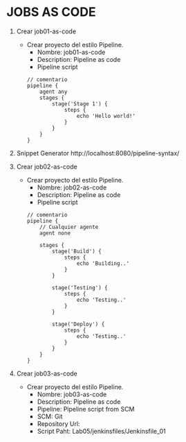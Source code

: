 # JOBS AS CODE

1. Crear job01-as-code
    * Crear proyecto del estilo Pipeline.
        * Nombre: job01-as-code
        * Description: Pipeline as code
        * Pipeline script
        ```dsl
        // comentario
        pipeline {
            agent any 
            stages {
                stage('Stage 1') {
                    steps {
                        echo 'Hello world!' 
                    }
                }
            }
        }
        ```

1. Snippet Generator
http://localhost:8080/pipeline-syntax/

1. Crear job02-as-code
    * Crear proyecto del estilo Pipeline.
        * Nombre: job02-as-code
        * Description: Pipeline as code
        * Pipeline script
        ```dsl
        // comentario
        pipeline {
            // Cualquier agente
            agent none

            stages {
                stage('Build') {
                    steps {
                        echo 'Building..'
                    }
                }

                stage('Testing') {
                    steps {
                        echo 'Testing..'
                    }
                }

                stage('Deploy') {
                    steps {
                        echo 'Testing..'
                    }
                }
            }
        }
        ```

1. Crear job03-as-code
    * Crear proyecto del estilo Pipeline.
        * Nombre: job03-as-code
        * Description: Pipeline as code
        * Pipeline: Pipeline script from SCM
        * SCM: Git
        * Repository Url: 
        * Script Paht: Lab05/jenkinsfiles/Jenkinsfile_01